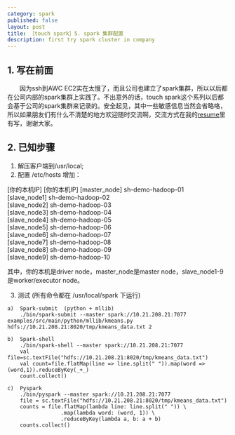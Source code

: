 ```yaml
---
category: spark
published: false
layout: post
title: ［touch spark］5. spark 集群配置
description: first try spark cluster in company
---  
```



##   
## 1. 写在前面  
　　因为ssh到AWC EC2实在太慢了，而且公司也建立了spark集群，所以以后都在公司内部的spark集群上实践了。不出意外的话，touch spark这个系列以后都会基于公司的spark集群来记录的。安全起见，其中一些敏感信息当然会省略咯，所以如果朋友们有什么不清楚的地方欢迎随时交流啊，交流方式在我的[resume](../resume/)里有写，谢谢大家。  

##   
## 2. 已知步骤  

1. 解压客户端到/usr/local;
2. 配置 /etc/hosts 增加：  

[你的本机IP]    [你的本机IP]
[master_node]    sh-demo-hadoop-01  
[slave_node1]    sh-demo-hadoop-02  
[slave_node2]    sh-demo-hadoop-03  
[slave_node3]    sh-demo-hadoop-04  
[slave_node4]    sh-demo-hadoop-05  
[slave_node5]    sh-demo-hadoop-06  
[slave_node6]    sh-demo-hadoop-07  
[slave_node7]    sh-demo-hadoop-08  
[slave_node8]    sh-demo-hadoop-09  
[slave_node9]    sh-demo-hadoop-10  

其中，你的本机是driver node，master_node是master node，slave_node1-9是worker/executor node。

3. 测试 (所有命令都在 /usr/local/spark 下运行)  

```
a)  Spark-submit  (python + mllib)
    ./bin/spark-submit --master spark://10.21.208.21:7077  examples/src/main/python/mllib/kmeans.py hdfs://10.21.208.21:8020/tmp/kmeans_data.txt 2

b)  Spark-shell
    ./bin/spark-shell --master spark://10.21.208.21:7077
	val file=sc.textFile("hdfs://10.21.208.21:8020/tmp/kmeans_data.txt")
	val count=file.flatMap(line => line.split(" ")).map(word => (word,1)).reduceByKey(_+_)
	count.collect() 

c)  Pyspark
    ./bin/pyspark --master spark://10.21.208.21:7077
 	file = sc.textFile("hdfs://10.21.208.21:8020/tmp/kmeans_data.txt")
	counts = file.flatMap(lambda line: line.split(" ")) \
             	 .map(lambda word: (word, 1)) \
             	 .reduceByKey(lambda a, b: a + b)
	counts.collect()
```  

